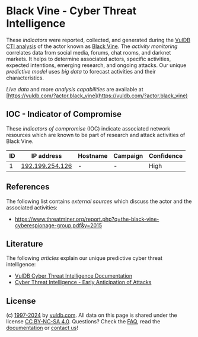 # Black Vine - Cyber Threat Intelligence

These _indicators_ were reported, collected, and generated during the [VulDB CTI analysis](https://vuldb.com/?kb.cti) of the actor known as [Black Vine](https://vuldb.com/?actor.black_vine). The _activity monitoring_ correlates data from social media, forums, chat rooms, and darknet markets. It helps to determine associated actors, specific activities, expected intentions, emerging research, and ongoing attacks. Our unique _predictive model_ uses _big data_ to forecast activities and their characteristics.

_Live data_ and more _analysis capabilities_ are available at [https://vuldb.com/?actor.black_vine](https://vuldb.com/?actor.black_vine)

## IOC - Indicator of Compromise

These _indicators of compromise_ (IOC) indicate associated network resources which are known to be part of research and attack activities of Black Vine.

ID | IP address | Hostname | Campaign | Confidence
-- | ---------- | -------- | -------- | ----------
1 | [192.199.254.126](https://vuldb.com/?ip.192.199.254.126) | - | - | High

## References

The following list contains _external sources_ which discuss the actor and the associated activities:

* https://www.threatminer.org/report.php?q=the-black-vine-cyberespionage-group.pdf&y=2015

## Literature

The following _articles_ explain our unique predictive cyber threat intelligence:

* [VulDB Cyber Threat Intelligence Documentation](https://vuldb.com/?kb.cti)
* [Cyber Threat Intelligence - Early Anticipation of Attacks](https://www.scip.ch/en/?labs.20201022)

## License

(c) [1997-2024](https://vuldb.com/?kb.changelog) by [vuldb.com](https://vuldb.com/?kb.about). All data on this page is shared under the license [CC BY-NC-SA 4.0](https://creativecommons.org/licenses/by-nc-sa/4.0/). Questions? Check the [FAQ](https://vuldb.com/?kb.faq), read the [documentation](https://vuldb.com/?kb) or [contact us](https://vuldb.com/?contact)!
